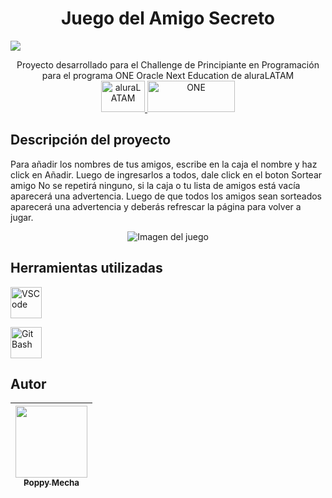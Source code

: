 <h1 align="center"> Juego del Amigo Secreto</h1>
 <p align="left">
   <img src="https://img.shields.io/badge/Status-Finalizado!-blue">
   </p>

<div align="center">
Proyecto desarrollado para el Challenge de Principiante en Programación para el programa ONE Oracle Next Education de aluraLATAM
  </div>
  
<div align="center">
<a href="https://www.aluracursos.com/" target="_blank"> <img src="https://app.aluracursos.com/assets/images/logos/logo-aluraespanhol.svg" alt="aluraLATAM" width="70" height="50"/> </a> <a href="https://www.oracle.com/cl/education/oracle-next-education//" target="_blank"> <img src="https://cdn2.gnarususercontent.com.br/1/1221562/b6256fa6-5fde-4cdd-a4a3-d33ebc90bb6c.png" alt="ONE" width="140" height="50"/> </a> 
 </div>
 
## Descripción del proyecto

Para añadir los nombres de tus amigos, escribe en la caja el nombre y haz click en Añadir. Luego de ingresarlos a todos, dale click en el boton Sortear amigo
No se repetirá ninguno, si la caja o tu lista de amigos está vacía aparecerá una advertencia.
Luego de que todos los amigos sean sorteados aparecerá una advertencia y deberás refrescar la página para volver a jugar.

<div align="center">
 
![Imagen del juego](https://github.com/user-attachments/assets/9b0582ee-798d-4da2-9723-bbbddcee395b)

 </div>

 ## Herramientas utilizadas

<a href="https://code.visualstudio.com/" target="_blank"> <img src="https://code.visualstudio.com/assets/images/code-stable.png" alt="VSCode" width="50" height="50"/> </a> 

<a href="https://git-scm.com/" target="_blank"> <img src="https://raw.githubusercontent.com/kerol2r20/Windows-terminal-context-menu/refs/heads/master/icons/git-bash.ico" alt="Git Bash" width="50" height="50"/> </a> 


## Autor

| [<img src="https://avatars.githubusercontent.com/u/203376134?v=4" width=115><br><sub>Poppy Mecha</sub>](https://github.com/PoppyMecha)|
| :---: |

